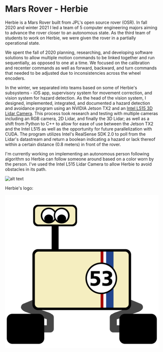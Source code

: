 # Mars Rover - Herbie

Herbie is a Mars Rover built from JPL's open source rover (OSR). In fall 2020 and winter 2021 I led a team of 5 computer engineering majors aiming to advance the rover closer to an autonomous state. As the third team of students to work on Herbie, we were given the rover in a partially operational state. 

We spent the fall of 2020 planning, researching, and developing software solutions to allow multiple motion commands to be linked together and run sequentially, as opposed to one at a time. We focused on the calibration and recenter commands as well as forward, backward, and turn commands that needed to be adjusted due to inconsistencies across the wheel encoders.

In the winter, we separated into teams based on some of Herbie's subsystems - iOS app, supervisory system for movement correction, and vision system for hazard detection. As the head of the vision system, I designed, implemented, integrated, and documented a hazard detection and avoidance program using an NVIDIA Jetson TX2 and an [Intel L515 3D Lidar Camera](https://www.intelrealsense.com/lidar-camera-l515/). This process took research and testing with multiple cameras including an RGB camera, 2D Lidar, and finally the 3D Lidar; as well as a shift from Python to C++ to allow for ease of use between the Jetson TX2 and the Intel L515 as well as the opportunity for future parallelization with CUDA. The program utilizes Intel's RealSense SDK 2.0 to poll from the Lidar's datastream and return a boolean indicating a hazard or lack thereof within a certain distance (0.8 meters) in front of the rover.

I'm currently working on implementing an autonomous person following algorithm so Herbie can follow someone around based on a color worn by the person. I've used the Intel L515 Lidar Camera to allow Herbie to avoid obstacles in its path.

![alt text](https://github.com/cameronapriest/herbie/blob/main/herbie.jpg?raw=true)

Herbie's logo:

![alt text](https://github.com/cameronapriest/herbie/blob/main/herbielogo.png?raw=true)
